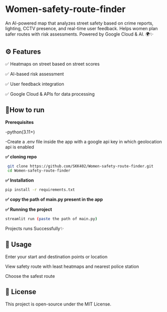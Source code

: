 # Women-safety-route-finder
An AI-powered map that analyzes street safety based on crime reports, lighting, CCTV presence, and real-time user feedback. Helps women plan safer routes with risk assessments. Powered by Google Cloud &amp; AI. 🌍✨


## ⚙️ Features

✅ Heatmaps on street based on street scores

✅ AI-based risk assessment

✅ User feedback integration

✅ Google Cloud & APIs for data processing


## 🚀How to run

**Prerequisites**

-python(3.11+)

-Create a .env file inside the app with a google api key in which geolocation api is enabled

**✅ cloning repo**
```bash
 git clone https://github.com/SKK402/Women-safety-route-finder.git
 cd Women-safety-route-finder
```

**✅ Installation**
```bash
pip install -r requirements.txt
```

**✅ copy the path of main.py present in the app**

**✅ Running the project**
```bash
streamlit run (paste the path of main.py)
```

Projects runs Successfully✨


## 📌 Usage


Enter your start and destination points or location

View safety route with least heatmaps and nearest police station

Choose the safest  route


## 📄 License

This project is open-source under the MIT License.
